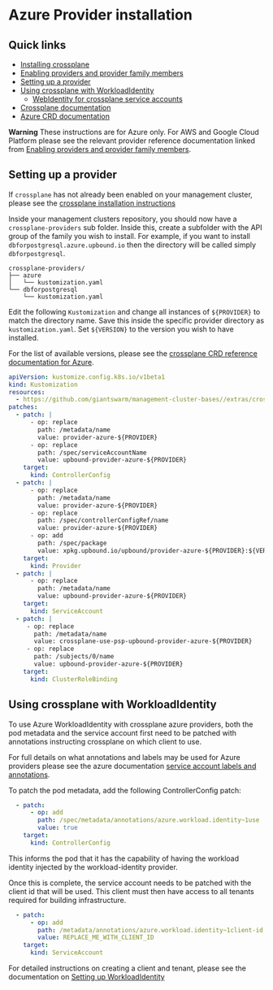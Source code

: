 # Azure Provider installation

## Quick links

- [Installing crossplane](../../../README.md)
- [Enabling providers and provider family members](../README.md)
- [Setting up a provider](#setting-up-a-provider)
- [Using crossplane with WorkloadIdentity](#using-crossplane-with-workloadidentity)
  - [WebIdentity for crossplane service accounts](./setting-up-workloadidentity.md)
- [Crossplane documentation](https://docs.crossplane.io/)
- [Azure CRD documentation](https://doc.crds.dev/github.com/upbound/provider-azure)

**Warning** These instructions are for Azure only. For AWS and Google Cloud
Platform please see the relevant provider reference documentation linked from
[Enabling providers and provider family members](../README.md).

## Setting up a provider

If `crossplane` has not already been enabled on your management cluster, please
see the [crossplane installation instructions](../../../README.md)

Inside your management clusters repository, you should now have a
`crossplane-providers` sub folder. Inside this, create a subfolder with the API
group of the family you wish to install. For example, if you want to install
`dbforpostgresql.azure.upbound.io` then the directory will be called simply
`dbforpostgresql`.

```nohighlight
crossplane-providers/
├── azure
│   └── kustomization.yaml
└── dbforpostgresql
    └── kustomization.yaml
```

Edit the following `Kustomization` and change all instances of `${PROVIDER}` to
match the directory name. Save this inside the specific provider directory as
`kustomization.yaml`. Set `${VERSION}` to the version you wish to have installed.

For the list of available versions, please see the [crossplane CRD reference
documentation for Azure](https://doc.crds.dev/github.com/upbound/provider-azure).

```yaml
apiVersion: kustomize.config.k8s.io/v1beta1
kind: Kustomization
resources:
  - https://github.com/giantswarm/management-cluster-bases//extras/crossplane/providers/upbound/azure?ref=main
patches:
  - patch: |
      - op: replace
        path: /metadata/name
        value: provider-azure-${PROVIDER}
      - op: replace
        path: /spec/serviceAccountName
        value: upbound-provider-azure-${PROVIDER}
    target:
      kind: ControllerConfig
  - patch: |
      - op: replace
        path: /metadata/name
        value: provider-azure-${PROVIDER}
      - op: replace
        path: /spec/controllerConfigRef/name
        value: provider-azure-${PROVIDER}
      - op: add
        path: /spec/package
        value: xpkg.upbound.io/upbound/provider-azure-${PROVIDER}:${VERSION}
    target:
      kind: Provider
  - patch: |
      - op: replace
        path: /metadata/name
        value: upbound-provider-azure-${PROVIDER}
    target:
      kind: ServiceAccount
  - patch: |
     - op: replace
       path: /metadata/name
       value: crossplane-use-psp-upbound-provider-azure-${PROVIDER}
     - op: replace
       path: /subjects/0/name
       value: upbound-provider-azure-${PROVIDER}
    target:
      kind: ClusterRoleBinding
```

## Using crossplane with WorkloadIdentity

To use Azure WorkloadIdentity with crossplane azure providers, both the pod
metadata and the service account first need to be patched with annotations
instructing crossplane on which client to use.

For full details on what annotations and labels may be used for Azure providers
please see the azure documentation [service account labels and annotations](https://azure.github.io/azure-workload-identity/docs/topics/service-account-labels-and-annotations.html).

To patch the pod metadata, add the following ControllerConfig patch:

```yaml
  - patch:
      - op: add
        path: /spec/metadata/annotations/azure.workload.identity~1use
        value: true
    target:
      kind: ControllerConfig
```

This informs the pod that it has the capability of having the workload identity
injected by the workload-identity provider.

Once this is complete, the service account needs to be patched with the client
id that will be used. This client must then have access to all tenants required
for building infrastructure.

```yaml
  - patch:
      - op: add
        path: /metadata/annotations/azure.workload.identity~1client-id
        value: REPLACE_ME_WITH_CLIENT_ID
    target:
      kind: ServiceAccount
```

For detailed instructions on creating a client and tenant, please see the
documentation on [Setting up WorkloadIdentity](./setting-up-workloadidentity.md)
